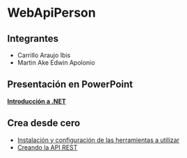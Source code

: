 # WebApiPerson

## Integrantes
- Carrillo Araujo Ibis
- Martin Ake Edwin Apolonio

## Presentación en PowerPoint

[**Introducción a .NET**](https://alumnosuady-my.sharepoint.com/:p:/g/personal/a20216875_alumnos_uady_mx/EVV0yGjniSNDjQbtpDZtU7oBb3-kIIcSvadvarYUtAT8XQ?e=37PCV2)

## Crea desde cero
- [Instalación y configuración de las herramientas a utilizar](https://youtu.be/Wic_7GO25LI?si=tk0Vh0F-Tp82B_DQ)
- [Creando la API REST](https://youtu.be/Gua0O0Q7I58?si=5pIRFPi9dEbWjViR)
